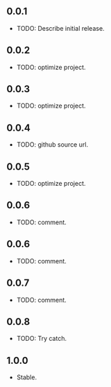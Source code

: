 ## 0.0.1

* TODO: Describe initial release.

## 0.0.2

* TODO: optimize project.

## 0.0.3

* TODO: optimize project.

## 0.0.4

* TODO: github source url.

## 0.0.5

* TODO: optimize project.

## 0.0.6

* TODO: comment.

## 0.0.6

* TODO: comment.

## 0.0.7
* TODO: comment.

## 0.0.8
* TODO: Try catch.

## 1.0.0
* Stable.


